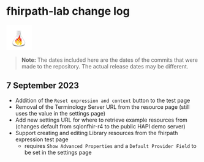 # fhirpath-lab change log
![](static/Square44x44Logo.scale-150.png "UploadFIG logo")

> **Note:** The dates included here are the dates of the commits that were made to the repository. The actual release dates may be different.

## 7 September 2023
* Addition of the `Reset expression and context` button to the test page
* Removal of the Terminology Server URL from the resource page (still uses the value in the settings page)
* Add new settings URL for where to retrieve example resources from (changes default from sqlonfhir-r4 to the public HAPI demo server)
* Support creating and editing Library resources from the fhirpath expression test page
    * requires `Show Advanced Properties` and a `Default Provider Field` to be set in the settings page
